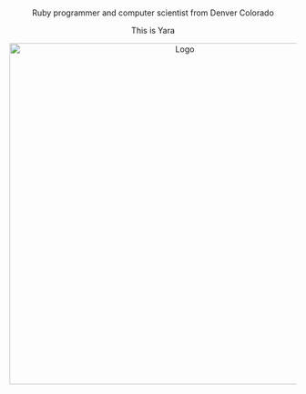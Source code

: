 
<br />
<div align="center">
  <p>Ruby programmer and computer scientist from Denver Colorado</p>
  <p> This is Yara</p>
  <img src="https://user-images.githubusercontent.com/94190525/145690026-9c81efc4-f6f7-4bbe-b053-5f88b129c5b6.jpg" alt="Logo" width="600" height="600">
</div>
